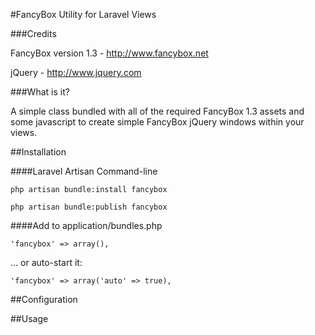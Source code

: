 #FancyBox Utility for Laravel Views


###Credits

FancyBox version 1.3 - http://www.fancybox.net

jQuery - http://www.jquery.com

###What is it?

A simple class bundled with all of the required FancyBox 1.3 assets and some javascript to create simple FancyBox jQuery windows within your views.

##Installation

####Laravel Artisan Command-line

<code>php artisan bundle:install fancybox</code>

<code>php artisan bundle:publish fancybox</code>

####Add to application/bundles.php

<code>'fancybox' => array(),</code>

... or auto-start it:

<code>'fancybox' => array('auto' => true),</code>


##Configuration



##Usage